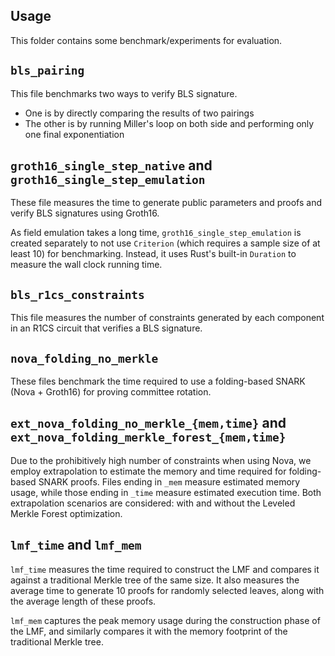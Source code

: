 ## Usage

This folder contains some benchmark/experiments for evaluation.

## `bls_pairing`

This file benchmarks two ways to verify BLS signature.
- One is by directly comparing the results of two pairings
- The other is by running Miller's loop on both side and performing only one final exponentiation

## `groth16_single_step_native` and `groth16_single_step_emulation`

These file measures the time to generate public parameters and proofs and verify BLS signatures using Groth16.

As field emulation takes a long time, `groth16_single_step_emulation` is created separately to not use `Criterion` (which requires a sample size of at least 10) for benchmarking. Instead, it uses Rust's built-in `Duration` to measure the wall clock running time.

## `bls_r1cs_constraints`

This file measures the number of constraints generated by each component in an R1CS circuit that verifies a BLS signature.

## `nova_folding_no_merkle`

These files benchmark the time required to use a folding-based SNARK (Nova + Groth16) for proving committee rotation.

## `ext_nova_folding_no_merkle_{mem,time}` and `ext_nova_folding_merkle_forest_{mem,time}`

Due to the prohibitively high number of constraints when using Nova, we employ extrapolation to estimate the memory and time required for folding-based SNARK proofs. Files ending in `_mem` measure estimated memory usage, while those ending in `_time` measure estimated execution time. Both extrapolation scenarios are considered: with and without the Leveled Merkle Forest optimization.

## `lmf_time` and `lmf_mem`

`lmf_time` measures the time required to construct the LMF and compares it against a traditional Merkle tree of the same size. It also measures the average time to generate 10 proofs for randomly selected leaves, along with the average length of these proofs.

`lmf_mem` captures the peak memory usage during the construction phase of the LMF, and similarly compares it with the memory footprint of the traditional Merkle tree.